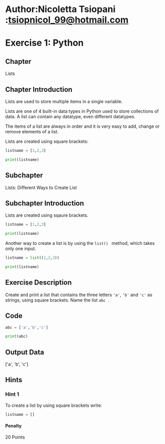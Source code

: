 # Author:Nicoletta Tsiopani :tsiopnicol_99@hotmail.com

# Exercise 1: Python

## Chapter
Lists

## Chapter Introduction
Lists are used to store multiple items in a single variable.

Lists are one of 4 built-in data types in Python used to store collections of data. A list can contain any datatype, even different datatypes.

The items of a list are always in order and it is very easy to add, change or remove elements of a list.

Lists are created using square brackets:

```python
listname = [1,2,3]

print(listname)
```

## Subchapter
Lists: Different Ways to Create List

## Subchapter Introduction
Lists are created using sqaure brackets.

```python
listname = [1,2,3]

print(listname)
```

Another way to create a list is by using the `list() ` method, which takes only one input.

```python
listname = list((1,2,3))

print(listname)
```

## Exercise Description
Create and print a list that contains the three letters `'a'`, `'b'` and `'c'` as strings, using square brackets. Name the list `abc `.

## Code
```python
abc = ['a','b','c']

print(abc)
```
## Output Data
['a', 'b', 'c']

## Hints

### Hint 1
To create a list by using square brackets write:
```python
listname = []
```


#### Penalty
20 Points